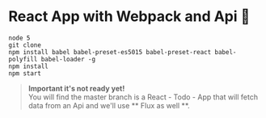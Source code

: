 # React App with Webpack and Api :japanese_goblin:

```
node 5
git clone
npm install babel babel-preset-es5015 babel-preset-react babel-polyfill babel-loader -g
npm install
npm start
```

  >**Important it's not ready  yet!**  
You will find the master branch is a React - Todo - App that will fetch data from an Api and we'll use ** Flux as well **.
